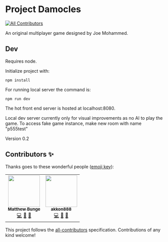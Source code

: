 # Project Damocles
<!-- ALL-CONTRIBUTORS-BADGE:START - Do not remove or modify this section -->
[![All Contributors](https://img.shields.io/badge/all_contributors-2-orange.svg?style=flat-square)](#contributors-)
<!-- ALL-CONTRIBUTORS-BADGE:END -->
An original multiplayer game designed by Joe Mohammed.


## Dev
Requires node.

Initialize project with:
```
npm install
```

For running local server the command is:
```
npm run dev
```
The hot front end server is hosted at localhost:8080.


Local dev server currently only for visual improvements as no AI to play the game.
To access fake game instance, make new room with name "p555test"

Version 0.2

## Contributors ✨

Thanks goes to these wonderful people ([emoji key](https://allcontributors.org/docs/en/emoji-key)):

<!-- ALL-CONTRIBUTORS-LIST:START - Do not remove or modify this section -->
<!-- prettier-ignore-start -->
<!-- markdownlint-disable -->
<table>
  <tr>
    <td align="center"><a href="https://github.com/mattb555"><img src="https://avatars1.githubusercontent.com/u/10692492?v=4" width="100px;" alt=""/><br /><sub><b>Matthew Bunge</b></sub></a><br /><a href="https://github.com/Matthew-Bunge-Software/Damocles/commits?author=mattb555" title="Code">💻</a> <a href="https://github.com/Matthew-Bunge-Software/Damocles/issues?q=author%3Amattb555" title="Bug reports">🐛</a> <a href="#tool-mattb555" title="Tools">🔧</a></td>
    <td align="center"><a href="https://github.com/akkon888"><img src="https://avatars0.githubusercontent.com/u/13191844?v=4" width="100px;" alt=""/><br /><sub><b>akkon888</b></sub></a><br /><a href="https://github.com/Matthew-Bunge-Software/Damocles/commits?author=akkon888" title="Code">💻</a> <a href="#design-akkon888" title="Design">🎨</a> <a href="#ideas-akkon888" title="Ideas, Planning, & Feedback">🤔</a></td>
  </tr>
</table>

<!-- markdownlint-enable -->
<!-- prettier-ignore-end -->
<!-- ALL-CONTRIBUTORS-LIST:END -->

This project follows the [all-contributors](https://github.com/all-contributors/all-contributors) specification. Contributions of any kind welcome!